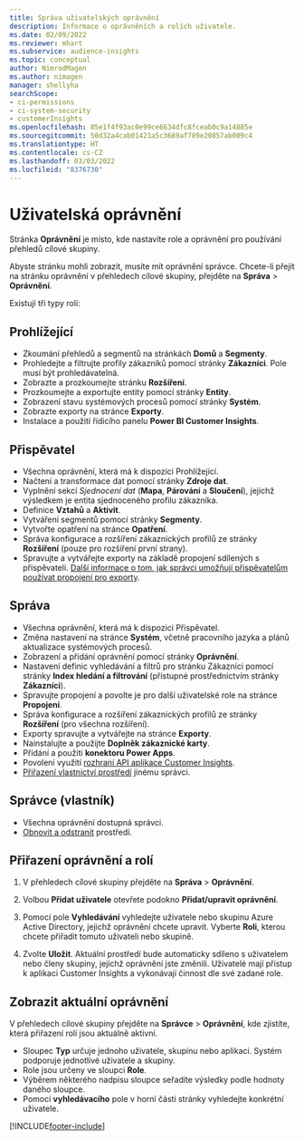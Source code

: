 ```yaml
---
title: Správa uživatelských oprávnění
description: Informace o oprávněních a rolích uživatele.
ms.date: 02/09/2022
ms.reviewer: mhart
ms.subservice: audience-insights
ms.topic: conceptual
author: NimrodMagen
ms.author: nimagen
manager: shellyha
searchScope:
- ci-permissions
- ci-system-security
- customerInsights
ms.openlocfilehash: 85e1f4f93ac0e99ce6634dfc8fceab0c9a14885e
ms.sourcegitcommit: 50d32a4cab01421a5c3689af789e20857ab009c4
ms.translationtype: HT
ms.contentlocale: cs-CZ
ms.lasthandoff: 03/03/2022
ms.locfileid: "8376730"
---
```

# <a name="user-permissions"></a>Uživatelská oprávnění

Stránka **Oprávnění** je místo, kde nastavíte role a oprávnění pro používání přehledů cílové skupiny.

Abyste stránku mohli zobrazit, musíte mít oprávnění správce. Chcete-li přejít na stránku oprávnění v přehledech cílové skupiny, přejděte na **Správa** > **Oprávnění**.

Existují tři typy rolí:

## <a name="viewer"></a>Prohlížející

- Zkoumání přehledů a segmentů na stránkách **Domů** a **Segmenty**.
- Prohledejte a filtrujte profily zákazníků pomocí stránky **Zákazníci**. Pole musí být prohledávatelná.
- Zobrazte a prozkoumejte stránku **Rozšíření**.
- Prozkoumejte a exportujte entity pomocí stránky **Entity**.
- Zobrazení stavu systémových procesů pomocí stránky **Systém**.
- Zobrazte exporty na stránce **Exporty**.
- Instalace a použití řídicího panelu **Power BI Customer Insights**.

## <a name="contributor"></a>Přispěvatel

- Všechna oprávnění, která má k dispozici Prohlížející.
- Načtení a transformace dat pomocí stránky **Zdroje dat**.
- Vyplnění sekcí *Sjednocení dat* (**Mapa**, **Párování** a **Sloučení**), jejichž výsledkem je entita sjednoceného profilu zákazníka.
- Definice **Vztahů** a **Aktivit**.
- Vytváření segmentů pomocí stránky **Segmenty**.
- Vytvořte opatření na stránce **Opatření**.
- Správa konfigurace a rozšíření zákaznických profilů ze stránky **Rozšíření** (pouze pro rozšíření první strany).
- Spravujte a vytvářejte exporty na základě propojení sdílených s přispěvateli. [Další informace o tom, jak správci umožňují přispěvatelům používat propojení pro exporty](connections.md#allow-contributors-to-use-a-connection-for-exports).

## <a name="admin"></a>Správa

- Všechna oprávnění, která má k dispozici Přispěvatel.
- Změna nastavení na stránce **Systém**, včetně pracovního jazyka a plánů aktualizace systémových procesů.
- Zobrazení a přidání oprávnění pomocí stránky **Oprávnění**.
- Nastavení definic vyhledávání a filtrů pro stránku Zákazníci pomocí stránky **Index hledání a filtrování** (přístupné prostřednictvím stránky **Zákazníci**).
- Spravujte propojení a povolte je pro další uživatelské role na stránce **Propojení**.
- Správa konfigurace a rozšíření zákaznických profilů ze stránky **Rozšíření** (pro všechna rozšíření).
- Exporty spravujte a vytvářejte na stránce **Exporty**.
- Nainstalujte a použijte **Doplněk zákaznické karty**.
- Přidání a použiti **konektoru Power Apps**.
- Povolení využití [rozhraní API aplikace Customer Insights](apis.md).
- [Přiřazení vlastnictví prostředí](manage-environments.md#change-the-owner-of-an-environment) jinému správci.

## <a name="admin-owner"></a>Správce (vlastník)

- Všechna oprávnění dostupná správci.
- [Obnovit a odstranit](manage-environments.md#reset-an-existing-environment) prostředí.

## <a name="assign-roles-and-permissions"></a>Přiřazení oprávnění a rolí

1. V přehledech cílové skupiny přejděte na **Správa** > **Oprávnění**.

1. Volbou **Přidat uživatele** otevřete podokno **Přidat/upravit oprávnění**.

1. Pomocí pole **Vyhledávání** vyhledejte uživatele nebo skupinu Azure Active Directory, jejichž oprávnění chcete upravit. Vyberte **Roli**, kterou chcete přiřadit tomuto uživateli nebo skupině.

1. Zvolte **Uložit**. Aktuální prostředí bude automaticky sdíleno s uživatelem nebo členy skupiny, jejichž oprávnění jste změnili. Uživatelé mají přístup k aplikaci Customer Insights a vykonávají činnost dle své zadané role.

## <a name="view-current-permissions"></a>Zobrazit aktuální oprávnění

V přehledech cílové skupiny přejděte na **Správce** > **Oprávnění**, kde zjistíte, která přiřazení rolí jsou aktuálně aktivní.

- Sloupec **Typ** určuje jednoho uživatele, skupinu nebo aplikaci. Systém podporuje jednotlivé uživatele a skupiny.
- Role jsou určeny ve sloupci **Role**.
- Výběrem některého nadpisu sloupce seřadíte výsledky podle hodnoty daného sloupce.
- Pomocí **vyhledávacího** pole v horní části stránky vyhledejte konkrétní uživatele.


[!INCLUDE[footer-include](../includes/footer-banner.md)]
